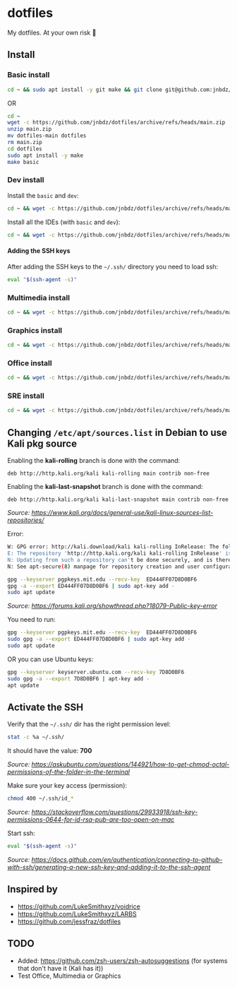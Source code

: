 # dotfiles
My dotfiles. At your own risk 🥴

## Install
### Basic install
```bash
cd ~ && sudo apt install -y git make && git clone git@github.com:jnbdz/dotfiles.git .dotfiles && cd .dotfiles && make basic
```
OR
```bash
cd ~
wget -c https://github.com/jnbdz/dotfiles/archive/refs/heads/main.zip
unzip main.zip
mv dotfiles-main dotfiles
rm main.zip
cd dotfiles
sudo apt install -y make
make basic
```

### Dev install
Install the `basic` and `dev`: 
```bash
cd ~ && wget -c https://github.com/jnbdz/dotfiles/archive/refs/heads/main.zip && unzip main.zip && mv dotfiles-main dotfiles && rm main.zip && cd dotfiles && sudo apt install -y make && make basic dev
```
Install all the IDEs (with `basic` and `dev`): 
```bash
cd ~ && wget -c https://github.com/jnbdz/dotfiles/archive/refs/heads/main.zip && unzip main.zip && mv dotfiles-main dotfiles && rm main.zip && cd dotfiles && sudo apt install -y make && make basic dev all-ide
```

#### Adding the SSH keys

After adding the SSH keys to the `~/.ssh/` directory you need to load ssh: 
```bash
eval "$(ssh-agent -s)"
```

### Multimedia install
```bash
cd ~ && wget -c https://github.com/jnbdz/dotfiles/archive/refs/heads/main.zip && unzip main.zip && mv dotfiles-main dotfiles && rm main.zip && cd dotfiles && sudo apt install -y make && make basic multimedia
```

### Graphics install
```bash
cd ~ && wget -c https://github.com/jnbdz/dotfiles/archive/refs/heads/main.zip && unzip main.zip && mv dotfiles-main dotfiles && rm main.zip && cd dotfiles && sudo apt install -y make && make basic graphics
```

### Office install
```bash
cd ~ && wget -c https://github.com/jnbdz/dotfiles/archive/refs/heads/main.zip && unzip main.zip && mv dotfiles-main dotfiles && rm main.zip && cd dotfiles && sudo apt install -y make && make basic office
```

### SRE install
```bash
cd ~ && wget -c https://github.com/jnbdz/dotfiles/archive/refs/heads/main.zip && unzip main.zip && mv dotfiles-main dotfiles && rm main.zip && cd dotfiles && sudo apt install -y make && make basic sre
```

## Changing `/etc/apt/sources.list` in Debian to use Kali pkg source
Enabling the **kali-rolling** branch is done with the command:
```
deb http://http.kali.org/kali kali-rolling main contrib non-free
```

Enabling the **kali-last-snapshot** branch is done with the command:
```
deb http://http.kali.org/kali kali-last-snapshot main contrib non-free
```
*Source: https://www.kali.org/docs/general-use/kali-linux-sources-list-repositories/*


Error: 
```bash
W: GPG error: http://kali.download/kali kali-rolling InRelease: The following signatures couldn't be verified because the public key is not available: NO_PUBKEY ED444FF07D8D0BF6
E: The repository 'http://http.kali.org/kali kali-rolling InRelease' is not signed.
N: Updating from such a repository can't be done securely, and is therefore disabled by default.
N: See apt-secure(8) manpage for repository creation and user configuration details.
```

```bash
gpg --keyserver pgpkeys.mit.edu --recv-key  ED444FF07D8D0BF6
gpg -a --export ED444FF07D8D0BF6 | sudo apt-key add -
sudo apt update
```
*Source: https://forums.kali.org/showthread.php?18079-Public-key-error*

You need to run: 
```bash
gpg --keyserver pgpkeys.mit.edu --recv-key  ED444FF07D8D0BF6
sudo gpg -a --export ED444FF07D8D0BF6 | sudo apt-key add -
sudo apt update
```
OR you can use Ubuntu keys: 
```bash
gpg --keyserver keyserver.ubuntu.com --recv-key 7D8D0BF6
sudo gpg -a --export 7D8D0BF6 | apt-key add -
apt update
```

## Activate the SSH
Verify that the `~/.ssh/` dir has the right permission level: 
```bash
stat -c %a ~/.ssh/
```
It should have the value: **700**

*Source: https://askubuntu.com/questions/144921/how-to-get-chmod-octal-permissions-of-the-folder-in-the-terminal*

Make sure your key access (permission): 
```bash
chmod 400 ~/.ssh/id_*
```
*Source: https://stackoverflow.com/questions/29933918/ssh-key-permissions-0644-for-id-rsa-pub-are-too-open-on-mac*

Start ssh: 
```bash
eval "$(ssh-agent -s)"
```
*Source: https://docs.github.com/en/authentication/connecting-to-github-with-ssh/generating-a-new-ssh-key-and-adding-it-to-the-ssh-agent*

## Inspired by
- https://github.com/LukeSmithxyz/voidrice
- https://github.com/LukeSmithxyz/LARBS
- https://github.com/jessfraz/dotfiles

## TODO
- Added: https://github.com/zsh-users/zsh-autosuggestions (for systems that don't have it (Kali has it))
- Test Office, Multimedia or Graphics
